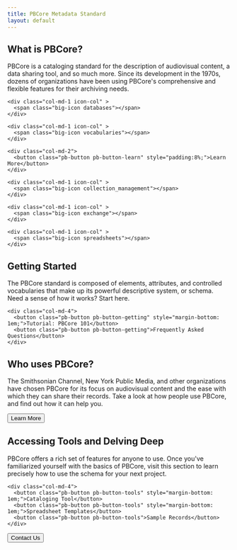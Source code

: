 ```yaml
---
title: PBCore Metadata Standard
layout: default
---
```

<section id="what-is-pbcore" class="">
  <h2 class="blue title">What is PBCore?</h2>
  <p>PBCore is a cataloging standard for the description of audiovisual content, a data sharing tool, and so much more. Since its development in the 1970s, dozens of organizations have been using PBCore's comprehensive and flexible features for their archiving needs.</p>

  <div class="row">
    <div class="col-md-1 icon-col" >
      <span class="big-icon cataloging"></span>
    </div>

    <div class="col-md-1 icon-col" >
      <span class="big-icon databases"></span>
    </div>

    <div class="col-md-1 icon-col" >
      <span class="big-icon vocabularies"></span>
    </div>

    <div class="col-md-2">
      <button class="pb-button pb-button-learn" style="padding:8%;">Learn More</button>
    </div>

    <div class="col-md-1 icon-col" >
      <span class="big-icon collection_management"></span>
    </div>

    <div class="col-md-1 icon-col" >
      <span class="big-icon exchange"></span>
    </div>

    <div class="col-md-1 icon-col" >
      <span class="big-icon spreadsheets"></span>
    </div>

  </div>
</section>

<section id="getting-started" class="blue-back">
  <div class="row">
    <div class="col-md-12">
      <h2 class="med-title">Getting Started</h2>
    </div>
  </div>

  <div class="row">
    <div class="col-md-8">
      The PBCore standard is composed of elements, attributes, and controlled vocabularies that make up its powerful descriptive system, or schema. Need a sense of how it works? Start here.
    </div>

    <div class="col-md-4">
      <button class="pb-button pb-button-getting" style="margin-bottom: 1em;">Tutorial: PBCore 101</button>
      <button class="pb-button pb-button-getting">Frequently Asked Questions</button>
    </div>
  </div>

</section>
<section id="who-uses-pbcore" class="dark-grey">
  <h2 class="med-title red">Who uses PBCore?</h2>
  <p>The Smithsonian Channel, New York Public Media, and other organizations have chosen PBCore for its focus on audiovisual content and the ease with which they can share their records. Take a look at how people use PBCore, and find out how it can help you.</p>
  <button class="pb-button pb-button-who">Learn More</button>
</section>
<section id="accessing-tools" class="grey-back">
  <h2 class="red med-title">Accessing Tools and Delving Deep</h2>

  <div class="row">
    <div class="col-md-8">
      <p>PBCore offers a rich set of features for anyone to use. Once you've familiarized yourself with the basics of PBCore, visit this section to learn precisely how to use the schema for your next project.</p>
    </div>

    <div class="col-md-4">
      <button class="pb-button pb-button-tools" style="margin-bottom: 1em;">Cataloging Tool</button>
      <button class="pb-button pb-button-tools" style="margin-bottom: 1em;">Spreadsheet Templates</button>
      <button class="pb-button pb-button-tools">Sample Records</button>
    </div>
  </div>
</section>

<section>
  <button class="pb-button pb-button-learn">Contact Us</button>
</section>
